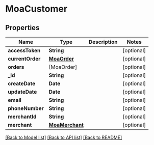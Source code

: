 # MoaCustomer

## Properties
Name | Type | Description | Notes
------------ | ------------- | ------------- | -------------
**accessToken** | **String** |  | [optional] 
**currentOrder** | [**MoaOrder**](MoaOrder.md) |  | [optional] 
**orders** | [MoaOrder] |  | [optional] 
**_id** | **String** |  | [optional] 
**createDate** | **Date** |  | [optional] 
**updateDate** | **Date** |  | [optional] 
**email** | **String** |  | [optional] 
**phoneNumber** | **String** |  | [optional] 
**merchantId** | **String** |  | [optional] 
**merchant** | [**MoaMerchant**](MoaMerchant.md) |  | [optional] 

[[Back to Model list]](../README.md#documentation-for-models) [[Back to API list]](../README.md#documentation-for-api-endpoints) [[Back to README]](../README.md)


